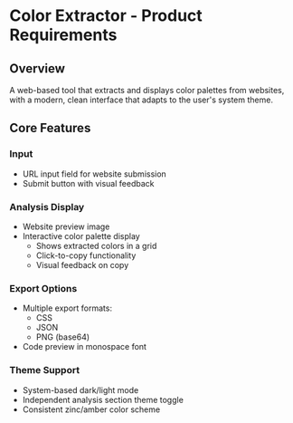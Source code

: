 # Color Extractor - Product Requirements

## Overview

A web-based tool that extracts and displays color palettes from websites, with a modern, clean interface that adapts to the user's system theme.

## Core Features

### Input

-   URL input field for website submission
-   Submit button with visual feedback

### Analysis Display

-   Website preview image
-   Interactive color palette display
    -   Shows extracted colors in a grid
    -   Click-to-copy functionality
    -   Visual feedback on copy

### Export Options

-   Multiple export formats:
    -   CSS
    -   JSON
    -   PNG (base64)
-   Code preview in monospace font

### Theme Support

-   System-based dark/light mode
-   Independent analysis section theme toggle
-   Consistent zinc/amber color scheme

